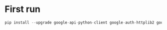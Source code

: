# First run   
```Python
pip install --upgrade google-api-python-client google-auth-httplib2 google-auth-oauthlib advertools
```